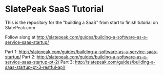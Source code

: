 SlatePeak SaaS Tutorial
======

This is the repository for the "building a SaaS" from start to finish tutorial on SlatePeak.com

Follow along at http://slatepeak.com/guides/building-a-software-as-a-service-saas-startup/

Part 1: http://slatepeak.com/guides/building-a-software-as-a-service-saas-startup/
Part 2: http://slatepeak.com/guides/building-a-software-as-a-service-saas-startup-pt-2/
Part 3: http://slatepeak.com/guides/building-a-saas-startup-pt-3-restful-api/
